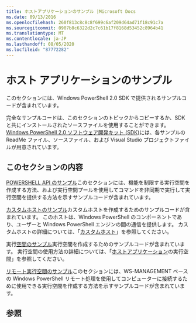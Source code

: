 ```yaml
---
title: ホストアプリケーションのサンプル |Microsoft Docs
ms.date: 09/13/2016
ms.openlocfilehash: 260f813c8c8c8f699c6af209d64ad71f18c91c7a
ms.sourcegitcommit: 0907b8c6322d2c7c61b17f8168d53452c8964b41
ms.translationtype: MT
ms.contentlocale: ja-JP
ms.lasthandoff: 08/05/2020
ms.locfileid: "87772282"
---
```

# <a name="host-application-samples"></a>ホスト アプリケーションのサンプル

このセクションには、Windows PowerShell 2.0 SDK で提供されるサンプルコードが含まれています。

 完全なサンプルコードは、このセクションのトピックからコピーするか、SDK と共にインストールされたソースファイルを使用することができます。 [Windows PowerShell 2.0 ソフトウェア開発キット (SDK)](https://www.microsoft.com/download/details.aspx?id=2560)には、各サンプルの ReadMe ファイル、ソースファイル、および Visual Studio プロジェクトファイルが用意されています。

## <a name="in-this-section"></a>このセクションの内容

 [POWERSHELL API のサンプル](./windows-powershell-api-samples.md)このセクションには、機能を制限する実行空間を作成する方法、および実行空間プールを使用してコマンドを非同期で実行して実行空間を提供する方法を示すサンプルコードが含まれています。

 [カスタムホストのサンプル](./custom-host-samples.md)カスタムホストを作成するためのサンプルコードが含まれています。 このホストは、Windows PowerShell のコンポーネントであり、ユーザーと Windows PowerShell エンジンの間の通信を提供します。 カスタムホストの詳細については、「[カスタムホスト](./writing-a-windows-powershell-host-application.md)」を参照してください。

 実行[空間のサンプル](./runspace-samples.md)実行空間を作成するためのサンプルコードが含まれています。 実行空間の使用方法の詳細については、「[ホストアプリケーション](creating-runspaces.md)の実行空間」を参照してください。

 [リモート実行空間のサンプル](./remote-runspace-samples.md)このセクションには、WS-MANAGEMENT ベースの Windows PowerShell リモート処理を使用してコンピューターに接続するために使用できる実行空間を作成する方法を示すサンプルコードが含まれています。

## <a name="see-also"></a>参照

